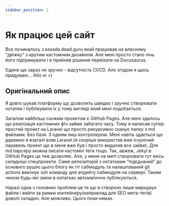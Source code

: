 ```yaml
---
sidebar_position: 2
---
```


# Як працює цей сайт

Все починалось з assada.dead.guru який працював на власному "двіжку" з крутим кастомним дизайном. Але мені просто стало лінь його підтримувати і я прийняв рішення переїхати на Docusaurus.

Єдине що зараз не зручно - відсутність CI/CD. Але згодом я щось придумаю... Або ні =)

## Оригінальний опис

Я довго шукав платформу що дозволить швидко і зручно створювати нотатки і публікувати їх у тому вигляді який мені подобається.

Загалом найбільш схожим проектом є GitHub Pages. Але мені здалось що реалізація кастомних фіч займе забагато часу. Тому я написав супер простий проект на Laravel що просто рекурсивно сканує папку з md файлами. Без бази. З одним лиш контролером. Мені навіть здається що даремно я взагалі взяв Laravel.(я скоріше використав вже існуючий ларавель проект що в мене вже був і просто видалив все зайве). Для md парсеру можна писати кастомні теги тощо. Так, авжеж, Jekyl в GitHub Pages це теж дозволяє. Але, у мене на меті створювати тут якісь складніші спецпроекти. Саме репозиторій з нотатками “підєднаний” до основнго рушію цього блогу як гіт сабмодуль та налаштований git actions виконує ssh команду для апдейту сабмодуля на сервері. Таким чином будь-які зміни в нотатках автоматично публікуються.

Наразі одна з головних проблем це те що я створюю лише маркдаун файли і вийти за рамки контейнеру(наприклад для SEO мета-тегів) доволі складно. Але можливо. Цього поки немає.